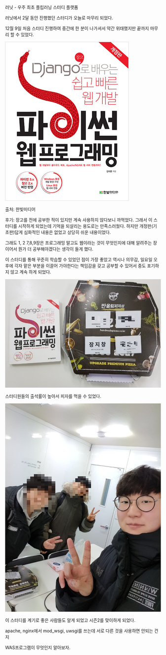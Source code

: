 러닛 - 우주 최초 플립러닝 스터디 플랫폼

러닛에서 2달 동안 진행했던 스터디가 오늘로 마무리 되었다.

12월 9일 처음 스터디 진행하여 중간에 한 분이 나가셔서 약간 위태했지만 끝까지 마무리 할 수 있었다.

![스터디 책](image/book_cover_python_webprogram.jpg)

출처: 한빛미디어

후기: 장고를 전에 공부한 적이 있지만 계속 사용하지 않다보니 까먹었다. 그래서 이 스터디를 시작하게 되었는데
기억을 되살리는 용도로는 만족스러웠다. 하지만 개정판(기초판)답게 심화적인 내용은 없었고 상당히 쉬운 내용이었다.

그래도 1, 2 7,8,9장은 프로그래밍 말고도 웹이라는 것이 무엇인지에 대해 알려주는 장이어서 뭔가 더 공부해야겠다는
생각이 들게 했다.

이 스터디를 통해 꾸준히 학습할 수 있었던 점이 가장 좋았고 역시나 의무감, 일요일 오후에 각자 맡은
부분을 이끌어 가야한다는 책임감을 갖고 공부할 수 있어서 중도 포기하지 않고 계속 하게 되었다.

![스터디 후기](image/learnit_pythonwebstudy_end.png)

스터디원들의 출석률이 높아서 피자를 먹을 수 있었다.

![스터디 마지막사진](image/learnit_pythonwebstudy_end2.png)

이 스터디를 계기로 좋은 사람들도 알게 되었고 시즌2를 맞이하게 되었다.



apache, nginx에서 mod_wsgi, uwsgi를 쓰는데 서로 다른 것을 사용하면 안되는 건지

WAS프로그램이 무엇인지 알아보자.

